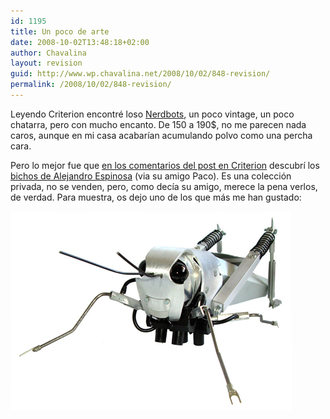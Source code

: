 ```yaml
---
id: 1195
title: Un poco de arte
date: 2008-10-02T13:48:18+02:00
author: Chavalina
layout: revision
guid: http://www.wp.chavalina.net/2008/10/02/848-revision/
permalink: /2008/10/02/848-revision/
---
```

Leyendo Criterion encontré loso <a href="http://nerdbots.myshopify.com/#shop" target="_blank">Nerdbots</a>, un poco vintage, un poco chatarra, pero con mucho encanto. De 150 a 190$, no me parecen nada caros, aunque en mi casa acabar&iacute;an acumulando polvo como una percha cara.

Pero lo mejor fue que <a href="http://www.criteriondg.info/wordpress/nerdbots/#comment-108448" target="_blank">en los comentarios del post en Criterion</a> descubr&iacute; los <a href="http://www.alejandroespinosa.com/bichos.htm" target="_blank">bichos de Alejandro Espinosa</a> (via su amigo Paco). Es una colección privada, no se venden, pero, como dec&iacute;a su amigo, merece la pena verlos, de verdad. Para muestra, os dejo uno de los que más me han gustado:

<p class="imgcentro">
  <img src="/imagenes/fotos/grillo1.jpg" alt="Grillo metálico" />
</p>